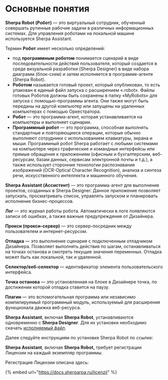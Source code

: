 # Основные понятия

**Sherpa Robot (Робот)** — это виртуальный сотрудник, обученный совершать рутинные рабочие задачи в различных информационных системах. Для управления роботами на локальной машине используется Sherpa Assistant.

Термин **Робот** имеет несколько определений:

* под **программным роботом** понимается сценарий в виде последовательности действий пользователя, который создается в среде визуальной разработки (Sherpa Designer) в виде набора диаграмм (блок-схем) и затем исполняется в программе-агенте (Sherpa Robot).
* **Роботом** называется готовый проект, который опубликован, то есть упакован в единый файл запуска с расширением «.robot». Файлы готовых Роботов должны быть сохранены в папку «MyRobots» для запуска с помощью-программы агента. Они также могут быть переданы на другой компьютер или запущены на удаленных компьютерах с помощью Оркестратора.
* **Робот** — это программа-агент, которая устанавливается на компьютеры и выполняет сценарии.
* **Программный робот** — это программа, способная выполнять стандартные и повторяющиеся операции, которые обычно выполняют сотрудники с использованием клавиатуры, экрана и мыши. Программный робот Sherpa работает с любыми системами на компьютере через графические и командные интерфейсы или прямые обращения к приложениям (офисным и бухгалтерским, веб-ресурсам, базам данных, сервисам электронной почты и т.д.), а также использует сторонние технологии распознавания изображений (OCR-Optical Character Recognition), анализа и синтеза речи, искусственного интеллекта и машинного обучения.

**Sherpa Assistant (Ассистент)** — это программа-агент для выполнения проектов, созданных в Sherpa Designer. Данное приложение позволяет запускать, просматривать список, управлять запуском и планировать исполнение бизнес-процессов.

**Лог** —  это журнал работы робота. Автоматически в логе появляются записи об ошибках, а также важные предупреждения от Дизайнера.&#x20;

**Прокси (прокси-сервер)** — это сервер-посредник между пользователем и интернет-ресурсом.&#x20;

**Отладка** — это выполнение сценария с подключенным отладчиком Дизайнера. Позволяет выполнять действия по шагам, останавливаться на точках останова и смотреть текущие значения переменных. Отладка может быть как локальной, так и удаленной.&#x20;

**Селектор/веб-селектор** — идентификатор элемента пользовательского интерфейса.&#x20;

**Точка останова** — это установленная на блоке в Дизайнере точка, по достижении которой отладка ставится на паузу.

**Плагин** —  это вспомогательная программа или независимо компилируемый программный модуль, используемый для расширения функционала движка веб-ресурса.

**Sherpa Assistant**, включая **Sherpa Robot**, устанавливаются одновременно с **Sherpa Designer**. Для их установки необходимо скачать [исполняемый файл](https://docs.sherparpa.ru/ssylki-na-distributivy).

Далее следуйте инструкциям по установке Sherpa Robot по ссылке:



**Sherpa Assistant**, включая **Sherpa Robot,** требует регистрации Лицензии на каждый экземпляр программы.

Регистрация Лицензии описана здесь:

{% embed url="https://docs.sherparpa.ru/licenzii" %}
